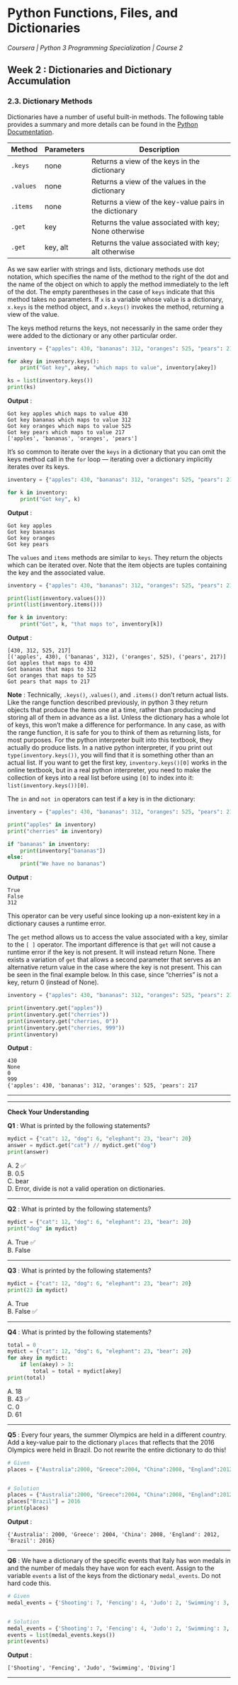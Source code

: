 # Python Functions, Files, and Dictionaries
*Coursera | Python 3 Programming Specialization | Course 2*

## Week 2 : Dictionaries and Dictionary Accumulation
### 2.3. Dictionary Methods

Dictionaries have a number of useful built-in methods. The following table provides a summary and more details can be found in the [Python Documentation](http://docs.python.org/py3k/library/stdtypes.html#mapping-types-dict).

| Method | Parameters | Description |
|--|--|--|
| `.keys` | none | Returns a view of the keys in the dictionary |
| `.values` | none | Returns a view of the values in the dictionary |
| `.items` | none | Returns a view of the key-value pairs in the dictionary |
| `.get` | key | Returns the value associated with key; None otherwise |
| `.get` | key, alt| Returns the value associated with key; alt otherwise |


As we saw earlier with strings and lists, dictionary methods use dot notation, which specifies the name of the method to the right of the dot and the name of the object on which to apply the method immediately to the left of the dot. The empty parentheses in the case of `keys` indicate that this method takes no parameters. If `x` is a variable whose value is a dictionary, `x.keys` is the method object, and `x.keys()` invokes the method, returning a view of the value.

The keys method returns the keys, not necessarily in the same order they were added to the dictionary or any other particular order.


```python
inventory = {"apples": 430, "bananas": 312, "oranges": 525, "pears": 217}

for akey in inventory.keys():
	print("Got key", akey, "which maps to value", inventory[akey])

ks = list(inventory.keys())
print(ks)
```

**Output** :

```
Got key apples which maps to value 430
Got key bananas which maps to value 312
Got key oranges which maps to value 525
Got key pears which maps to value 217
['apples', 'bananas', 'oranges', 'pears']
```

It’s so common to iterate over the `keys` in a dictionary that you can omit the keys method call in the `for` loop — iterating over a dictionary implicitly iterates over its keys.


```python
inventory = {"apples": 430, "bananas": 312, "oranges": 525, "pears": 217}

for k in inventory:
	print("Got key", k)
```

**Output** :

```
Got key apples
Got key bananas
Got key oranges
Got key pears
```

The `values` and `items` methods are similar to `keys`. They return the objects which can be iterated over. Note that the item objects are tuples containing the key and the associated value.

```python
inventory = {"apples": 430, "bananas": 312, "oranges": 525, "pears": 217}

print(list(inventory.values()))
print(list(inventory.items()))

for k in inventory:
	print("Got", k, "that maps to", inventory[k])
```

**Output** :

```
[430, 312, 525, 217]
[('apples', 430), ('bananas', 312), ('oranges', 525), ('pears', 217)]
Got apples that maps to 430
Got bananas that maps to 312
Got oranges that maps to 525
Got pears that maps to 217
```

**Note** : Technically, `.keys()`, .`values()`, and `.items()` don’t return actual lists. Like the range function described previously, in python 3 they return objects that produce the items one at a time, rather than producing and storing all of them in advance as a list. Unless the dictionary has a whole lot of keys, this won’t make a difference for performance. In any case, as with the range function, it is safe for you to think of them as returning lists, for most purposes. For the python interpreter built into this textbook, they actually do produce lists. In a native python interpreter, if you print out `type(inventory.keys())`, you will find that it is something other than an actual list. If you want to get the first key, `inventory.keys()[0]` works in the online textbook, but in a real python interpreter, you need to make the collection of keys into a real list before using `[0]` to index into it: `list(inventory.keys())[0]`.

The `in` and `not in` operators can test if a key is in the dictionary:


```python
inventory = {"apples": 430, "bananas": 312, "oranges": 525, "pears": 217}

print("apples" in inventory)
print("cherries" in inventory)

if "bananas" in inventory:
	print(inventory["bananas"])
else:
	print("We have no bananas")
```

**Output** :

```
True
False
312
```

This operator can be very useful since looking up a non-existent key in a dictionary causes a runtime error.

The `get` method allows us to access the value associated with a key, similar to the `[ ]` operator. The important difference is that `get` will not cause a runtime error if the key is not present. It will instead return None. There exists a variation of `get` that allows a second parameter that serves as an alternative return value in the case where the key is not present. This can be seen in the final example below. In this case, since “cherries” is not a key, return 0 (instead of None).

```python
inventory = {"apples": 430, "bananas": 312, "oranges": 525, "pears": 217}

print(inventory.get("apples"))
print(inventory.get("cherries"))
print(inventory.get("cherries, 0"))
print(inventory.get("cherries, 999"))
print(inventory)
```

**Output** :

```
430
None
0
999
{'apples': 430, 'bananas': 312, 'oranges': 525, 'pears': 217
```

----
----

**Check Your Understanding**

**Q1** : What is printed by the following statements?

```python
mydict = {"cat": 12, "dog": 6, "elephant": 23, "bear": 20}
answer = mydict.get("cat") // mydict.get("dog")
print(answer)
```

A. 2 ✅ <br>
B. 0.5 <br>
C. bear <br>
D. Error, divide is not a valid operation on dictionaries. <br>

---

**Q2** : What is printed by the following statements?

```python
mydict = {"cat": 12, "dog": 6, "elephant": 23, "bear": 20}
print("dog" in mydict)
```

A. True ✅ <br>
B. False <br>


----

**Q3** : What is printed by the following statements?

```python
mydict = {"cat": 12, "dog": 6, "elephant": 23, "bear": 20}
print(23 in mydict)
```

A. True <br>
B. False ✅ <br>


----
**Q4** : What is printed by the following statements?

```python
total = 0
mydict = {"cat": 12, "dog": 6, "elephant": 23, "bear": 20}
for akey in mydict:
	if len(akey) > 3:
		total = total + mydict[akey]
print(total)
```

A. 18 <br>
B. 43 ✅ <br>
C. 0 <br>
D. 61 <br>

-----

**Q5** : Every four years, the summer Olympics are held in a different country. Add a key-value pair to the dictionary `places` that reflects that the 2016 Olympics were held in Brazil. Do not rewrite the entire dictionary to do this!



```python
# Given
places = {"Australia":2000, "Greece":2004, "China":2008, "England":2012}


# Solution
places = {"Australia":2000, "Greece":2004, "China":2008, "England":2012}
places["Brazil"] = 2016
print(places)
```

**Output** :

```
{'Australia': 2000, 'Greece': 2004, 'China': 2008, 'England': 2012, 'Brazil': 2016}
```

----

**Q6** : We have a dictionary of the specific events that Italy has won medals in and the number of medals they have won for each event. Assign to the variable `events` a list of the keys from the dictionary `medal_events`. Do not hard code this.



```python
# Given
medal_events = {'Shooting': 7, 'Fencing': 4, 'Judo': 2, 'Swimming': 3, 'Diving': 2}


# Solution
medal_events = {'Shooting': 7, 'Fencing': 4, 'Judo': 2, 'Swimming': 3, 'Diving': 2}
events = list(medal_events.keys())
print(events)
```

**Output** :

```
['Shooting', 'Fencing', 'Judo', 'Swimming', 'Diving']
```

----
